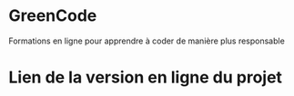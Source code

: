 # GreenCode
Formations en ligne pour apprendre à coder de manière plus responsable

# Lien de la version en ligne du projet

